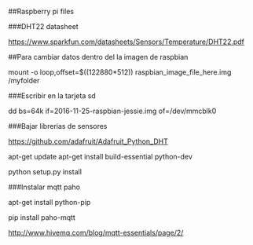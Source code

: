 ##Raspberry pi files

###DHT22 datasheet

https://www.sparkfun.com/datasheets/Sensors/Temperature/DHT22.pdf


##Para cambiar datos dentro del la imagen de raspbian

mount -o loop,offset=$((122880*512)) raspbian_image_file_here.img /myfolder


###Escribir en la tarjeta sd

dd bs=64k if=2016-11-25-raspbian-jessie.img of=/dev/mmcblk0


###Bajar librerias de sensores

https://github.com/adafruit/Adafruit_Python_DHT

apt-get update
apt-get install build-essential python-dev

python setup.py install

###Instalar mqtt paho

apt-get install python-pip

pip install paho-mqtt

http://www.hivemq.com/blog/mqtt-essentials/page/2/




